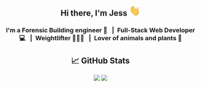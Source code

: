 <h2 align="center">
Hi there, I'm Jess <img src="./assets/hi.gif" width="30px">
</h2>

<h3 align="center">
I'm a Forensic Building engineer 🏬 &ensp;|&ensp;Full-Stack Web Developer 💻 &ensp;|&ensp;Weightlifter 🏋🏽‍♀️ &ensp;|&ensp;Lover of animals and plants 🌱
</h3> 

<h2 align="center">
📈 GitHub Stats 
</h2>
<p align="center">
<img src="https://github-readme-stats.vercel.app/api/top-langs/?username=jessoliva&layout=compact&theme=nightowl">

<img src="https://github-readme-stats.vercel.app/api?username=jessoliva&theme=nightowl&show_icons=true&count_private=true">
</p>

<!--
**jessoliva/jessoliva** is a ✨ _special_ ✨ repository because its `README.md` (this file) appears on your GitHub profile.

Here are some ideas to get you started:

- 🔭 I’m currently working on ...
- 🌱 I’m currently learning ...
- 👯 I’m looking to collaborate on ...
- 🤔 I’m looking for help with ...
- 💬 Ask me about ...
- 📫 How to reach me: ...
- 😄 Pronouns: ...
- ⚡ Fun fact: ...
-->